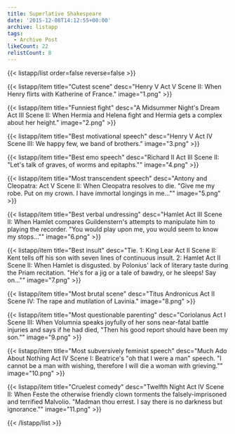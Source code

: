 ```yaml
---
title: Superlative Shakespeare
date: '2015-12-08T14:12:55+00:00'
archive: listapp
tags: 
  - Archive Post
likeCount: 22
relistCount: 8
---
```



{{< listapp/list order=false reverse=false >}}

   {{< listapp/item title="Cutest scene"
      desc="Henry V Act V Scene II: When Henry flirts with Katherine of France."
      image="1.png" >}}

   {{< listapp/item title="Funniest fight"
      desc="A Midsummer Night's Dream Act III Scene II: When   Hermia and Helena fight and Hermia gets a complex about her height."
      image="2.png" >}}

   {{< listapp/item title="Best motivational speech"
      desc="Henry V Act IV Scene III: We happy few, we band of brothers."
      image="3.png" >}}

   {{< listapp/item title="Best emo speech"
      desc="Richard II Act III Scene II: \"Let's talk of graves, of worms and epitaphs.\""
      image="4.png" >}}

   {{< listapp/item title="Most transcendent speech"
      desc="Antony and Cleopatra: Act V Scene II: When Cleopatra resolves to die. \"Give me my robe. Put on my crown. I have immortal longings in me...\""
      image="5.png" >}}

   {{< listapp/item title="Best verbal undressing"
      desc="Hamlet Act III Scene II: When Hamlet compares Guildenstern's attempts to manipulate him to playing the recorder.  \"You would play upon me, you would seem to know my stops…\""
      image="6.png" >}}

   {{< listapp/item title="Best insult"
      desc="Tie. 1: King Lear Act II Scene II: Kent tells off his son with seven lines of continuous insult. 2: Hamlet Act II Scene II: When Hamlet is disgusted. by Polonius' lack of literary taste during the Priam recitation. \"He's for a jig or a tale of bawdry, or he sleeps! Say on...\""
      image="7.png" >}}

   {{< listapp/item title="Most brutal scene"
      desc="Titus Andronicus Act II Scene IV: The rape and mutilation of Lavinia."
      image="8.png" >}}

   {{< listapp/item title="Most questionable parenting"
      desc="Coriolanus Act I Scene III: When Volumnia speaks joyfully of her sons near-fatal battle injuries and says if he had died, \"Then his good report should have been my son.\""
      image="9.png" >}}

   {{< listapp/item title="Most subversively feminist speech"
      desc="Much Ado About Nothing Act IV Scene I: Beatrice's \"oh that I were a man\" speech. \"I cannot be a man with wishing, therefore I will die a woman with grieving.\""
      image="10.png" >}}

   {{< listapp/item title="Cruelest comedy"
      desc="Twelfth Night Act IV Scene II: When Feste the otherwise friendly clown torments the falsely-imprisoned and terrified Malvolio. \"Madman thou errest. I say there is no darkness but ignorance.\""
      image="11.png" >}}

{{< /listapp/list >}}
